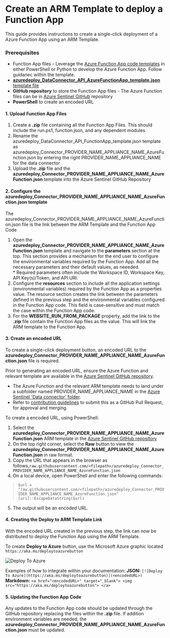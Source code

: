 # Create an ARM Template to deploy a Function App
This guide provides instructions to create a single-click deployment of a Azure Function App using an ARM Template.

### Prerequisites 
- Function App files - Leverage the [Azure Function App code templates](https://aka.ms/sentinelazurefunctioncode) in either PowerShell or Python to develop the Azure Function App. Follow guidanec within the template. 
- [**azuredeploy_DataConnector_API_AzureFunctionApp_template.json** template file](https://aka.ms/sentinelazurefunctiondeploymentfiletemplate)
- **GitHub repository** to store the Function App files - The Azure Function files can be in [Azure Sentinel GitHub](https://aka.ms/threathunters) repository
- **PowerShell** to create an encoded URL

#### 1. Upload Function App Files
1. Create a **.zip** file containing all the Function App Files. This should include the run.ps1, function.json, and any dependent modules
2. Rename the azuredeploy_DataConnector_API_FunctionApp_template.json template as azuredeploy_Connector_PROVIDER_NAME_APPLIANCE_NAME_AzureFunction.json by entering the right PROVIDER_NAME_APPLIANCE_NAME for the data connector
3. Upload the **.zip** file and the **azuredeploy_Connector_PROVIDER_NAME_APPLIANCE_NAME_AzureFunction.json** template into the Azure Sentinel GitHub Repository

#### 2. Configure the azuredeploy_Connector_PROVIDER_NAME_APPLIANCE_NAME_AzureFunction.json template
The azuredeploy_Connector_PROVIDER_NAME_APPLIANCE_NAME_AzureFunction.json file is the link between the ARM Template and the Function App Code
1. Open the **azuredeploy_Connector_PROVIDER_NAME_APPLIANCE_NAME_AzureFunction.json** template and navigate to the **parameters** section at the top. This section provides a mechanism for the end user to configure the environmental variables required by the Function App. Add all the necessary parameters and their default values, as neeeded. <br> * Required parameters often include the Workspace ID, Workspace Key, API Key(s)/Token, and API URI.
2. Configure the **resources** section to include all the application settings (environmental variables) required by the Function App as a properties value. The resource section creates the link between the parameters defined in the previous step and the environmental variables configured in the Function App code. This field is case-sensitive and must match the case within the Function App code. 
3. For the **WEBSITE_RUN_FROM_PACKAGE** property, add the link to the **.zip** file contain the Function App files as the value. This will link the ARM template to the Function App.

#### 3. Create an encoded URL
To create a single-click deployment button, an encoded URL to the **azuredeploy_Connector_PROVIDER_NAME_APPLIANCE_NAME_AzureFunction.json** file is required. 

Prior to generating an encoded URL, ensure the Azure Function and relevant template are available in the [Azure Sentinel GitHub repository](https://aka.ms/threathunters). 
* The Azure Function and the relevant ARM template needs to land under a subfolder named PROVIDER_NAME_APPLIANCE_NAME in the [Azure Sentinel 'Data connector' folder](https://aka.ms/sentinelgithubdataconnectors).
* Refer to [contribution guidelines](https://aka.ms/sentinelgithubcontributionguidelines) to submit this as a GitHub Pull Request, for approval and merging. 

To create a encoded URL, using PowerShell: 

1. Select the **azuredeploy_Connector_PROVIDER_NAME_APPLIANCE_NAME_AzureFunction.json** ARM template in the [Azure Sentinel GitHub repository](https://aka.ms/threathunters)
2. On the top right corner, select the **Raw** button to view the **azuredeploy_Connector_PROVIDER_NAME_APPLIANCE_NAME_AzureFunction.json** in raw format. 
3. Copy the URL that appears in the browser as follows,`raw.githubusercontent.com/<filepath>/azuredeploy_Connector_PROVIDER_NAME_APPLIANCE_NAME_AzureFunction.json`
4. On a local device, open PowerShell and enter the following commands:

>`$url = "raw.githubusercontent.com/<filepath>/azuredeploy_Connector_PROVIDER_NAME_APPLIANCE_NAME_AzureFunction.json"`
>`[uri]::EscapeDataString($url)`

5. The output will be an encoded URL.

#### 4. Creating the Deploy to ARM Template Link
With the encoded URL created in the previous step, the link can now be distributed to deploy the Function App using the ARM Template. 

To create **Deploy to Azure** button, use the Microsoft Azure graphic located `https://aka.ms/deploytoazurebutton`

![Deploy To Azure](https://aka.ms/deploytoazurebutton)

Examples of how to integrate within your documentation:
**JSON:** `[![Deploy To Azure](https://aka.ms/deploytoazurebutton)](<encodedURL>)`
**Markdown:** `<a href="<encodedURL>" target="_blank"> <img src="https://aka.ms/deploytoazurebutton"> </a>`

#### 5. Updating the Function App Code
Any updates to the Function App code should be updated through the GitHub repository replacing the files within the **.zip** file. If addition environment variables are needed, the **azuredeploy_Connector_PROVIDER_NAME_APPLIANCE_NAME_AzureFunction.json** must be updated.
